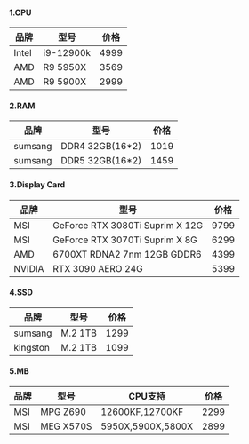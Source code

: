 
#### 1.CPU
| 品牌  | 型号      | 价格 |
|-------|-----------|------|
| Intel | i9-12900k | 4999 |
| AMD   | R9 5950X  | 3569 |
| AMD   | R9 5900X  | 2999 |

#### 2.RAM
| 品牌    | 型号            | 价格 |
|---------|-----------------|------|
| sumsang | DDR4 32GB(16*2) | 1019 |
| sumsang | DDR5 32GB(16*2) | 1459 |

#### 3.Display Card
| 品牌   | 型号                            | 价格 |
|--------|---------------------------------|------|
| MSI    | GeForce RTX 3080Ti Suprim X 12G | 9799 |
| MSI    | GeForce RTX 3070Ti Suprim X 8G  | 6299 |
| AMD    | 6700XT RDNA2 7nm 12GB GDDR6     | 4399 |
| NVIDIA | RTX 3090 AERO 24G               | 5399 |

#### 4.SSD
| 品牌     | 型号    | 价格 |
|----------|---------|------|
| sumsang  | M.2 1TB | 1299 |
| kingston | M.2 1TB | 1099 |

#### 5.MB
| 品牌 | 型号      | CPU支持           | 价格 |
|------|-----------|-------------------|------|
| MSI  | MPG Z690  | 12600KF,12700KF   | 2299 |
| MSI  | MEG X570S | 5950X,5900X,5800X | 2899 |
